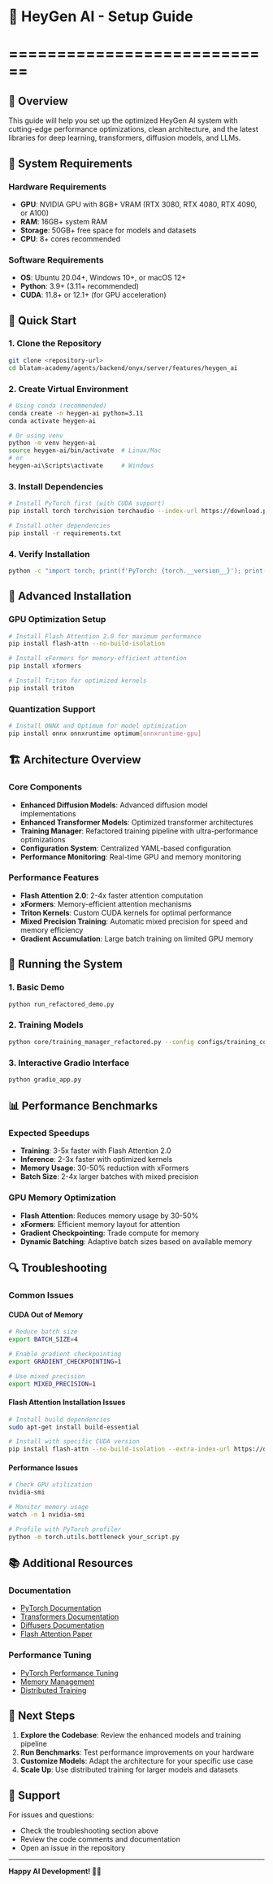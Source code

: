 # 🚀 HeyGen AI - Setup Guide
# ============================

## 🎯 Overview
This guide will help you set up the optimized HeyGen AI system with cutting-edge performance optimizations, clean architecture, and the latest libraries for deep learning, transformers, diffusion models, and LLMs.

## 🧠 System Requirements

### Hardware Requirements
- **GPU**: NVIDIA GPU with 8GB+ VRAM (RTX 3080, RTX 4080, RTX 4090, or A100)
- **RAM**: 16GB+ system RAM
- **Storage**: 50GB+ free space for models and datasets
- **CPU**: 8+ cores recommended

### Software Requirements
- **OS**: Ubuntu 20.04+, Windows 10+, or macOS 12+
- **Python**: 3.9+ (3.11+ recommended)
- **CUDA**: 11.8+ or 12.1+ (for GPU acceleration)

## 🚀 Quick Start

### 1. Clone the Repository
```bash
git clone <repository-url>
cd blatam-academy/agents/backend/onyx/server/features/heygen_ai
```

### 2. Create Virtual Environment
```bash
# Using conda (recommended)
conda create -n heygen-ai python=3.11
conda activate heygen-ai

# Or using venv
python -m venv heygen-ai
source heygen-ai/bin/activate  # Linux/Mac
# or
heygen-ai\Scripts\activate     # Windows
```

### 3. Install Dependencies
```bash
# Install PyTorch first (with CUDA support)
pip install torch torchvision torchaudio --index-url https://download.pytorch.org/whl/cu121

# Install other dependencies
pip install -r requirements.txt
```

### 4. Verify Installation
```bash
python -c "import torch; print(f'PyTorch: {torch.__version__}'); print(f'CUDA available: {torch.cuda.is_available()}')"
```

## 🔧 Advanced Installation

### GPU Optimization Setup
```bash
# Install Flash Attention 2.0 for maximum performance
pip install flash-attn --no-build-isolation

# Install xFormers for memory-efficient attention
pip install xformers

# Install Triton for optimized kernels
pip install triton
```

### Quantization Support
```bash
# Install ONNX and Optimum for model optimization
pip install onnx onnxruntime optimum[onnxruntime-gpu]
```

## 🏗️ Architecture Overview

### Core Components
- **Enhanced Diffusion Models**: Advanced diffusion model implementations
- **Enhanced Transformer Models**: Optimized transformer architectures
- **Training Manager**: Refactored training pipeline with ultra-performance optimizations
- **Configuration System**: Centralized YAML-based configuration
- **Performance Monitoring**: Real-time GPU and memory monitoring

### Performance Features
- **Flash Attention 2.0**: 2-4x faster attention computation
- **xFormers**: Memory-efficient attention mechanisms
- **Triton Kernels**: Custom CUDA kernels for optimal performance
- **Mixed Precision Training**: Automatic mixed precision for speed and memory efficiency
- **Gradient Accumulation**: Large batch training on limited GPU memory

## 🚀 Running the System

### 1. Basic Demo
```bash
python run_refactored_demo.py
```

### 2. Training Models
```bash
python core/training_manager_refactored.py --config configs/training_config.yaml
```

### 3. Interactive Gradio Interface
```bash
python gradio_app.py
```

## 📊 Performance Benchmarks

### Expected Speedups
- **Training**: 3-5x faster with Flash Attention 2.0
- **Inference**: 2-3x faster with optimized kernels
- **Memory Usage**: 30-50% reduction with xFormers
- **Batch Size**: 2-4x larger batches with mixed precision

### GPU Memory Optimization
- **Flash Attention**: Reduces memory usage by 30-50%
- **xFormers**: Efficient memory layout for attention
- **Gradient Checkpointing**: Trade compute for memory
- **Dynamic Batching**: Adaptive batch sizes based on available memory

## 🔍 Troubleshooting

### Common Issues

#### CUDA Out of Memory
```bash
# Reduce batch size
export BATCH_SIZE=4

# Enable gradient checkpointing
export GRADIENT_CHECKPOINTING=1

# Use mixed precision
export MIXED_PRECISION=1
```

#### Flash Attention Installation Issues
```bash
# Install build dependencies
sudo apt-get install build-essential

# Install with specific CUDA version
pip install flash-attn --no-build-isolation --extra-index-url https://download.pytorch.org/whl/cu121
```

#### Performance Issues
```bash
# Check GPU utilization
nvidia-smi

# Monitor memory usage
watch -n 1 nvidia-smi

# Profile with PyTorch profiler
python -m torch.utils.bottleneck your_script.py
```

## 📚 Additional Resources

### Documentation
- [PyTorch Documentation](https://pytorch.org/docs/)
- [Transformers Documentation](https://huggingface.co/docs/transformers/)
- [Diffusers Documentation](https://huggingface.co/docs/diffusers/)
- [Flash Attention Paper](https://arxiv.org/abs/2205.14135)

### Performance Tuning
- [PyTorch Performance Tuning](https://pytorch.org/tutorials/recipes/recipes/tuning_guide.html)
- [Memory Management](https://pytorch.org/docs/stable/notes/cuda.html#memory-management)
- [Distributed Training](https://pytorch.org/tutorials/intermediate/ddp_tutorial.html)

## 🎉 Next Steps

1. **Explore the Codebase**: Review the enhanced models and training pipeline
2. **Run Benchmarks**: Test performance improvements on your hardware
3. **Customize Models**: Adapt the architecture for your specific use case
4. **Scale Up**: Use distributed training for larger models and datasets

## 🤝 Support

For issues and questions:
- Check the troubleshooting section above
- Review the code comments and documentation
- Open an issue in the repository

---

**Happy AI Development! 🚀✨**
